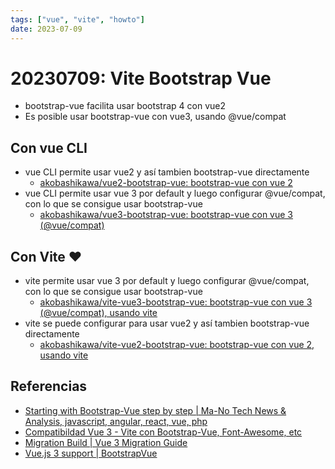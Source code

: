 ```yaml
---
tags: ["vue", "vite", "howto"]
date: 2023-07-09
---
```

# 20230709: Vite Bootstrap Vue

<TagsLinks />

- bootstrap-vue facilita usar bootstrap 4 con vue2
- Es posible usar bootstrap-vue con vue3, usando @vue/compat

## Con vue CLI
- vue CLI permite usar vue2 y así tambien bootstrap-vue directamente
	- [akobashikawa/vue2-bootstrap-vue: bootstrap-vue con vue 2](https://github.com/akobashikawa/vue2-bootstrap-vue)
- vue CLI permite usar vue 3 por default y luego configurar @vue/compat, con lo que se consigue usar bootstrap-vue
	- [akobashikawa/vue3-bootstrap-vue: bootstrap-vue con vue 3 (@vue/compat)](https://github.com/akobashikawa/vue3-bootstrap-vue)

## Con Vite ❤️
- vite permite usar vue 3 por default y luego configurar @vue/compat, con lo que se consigue usar bootstrap-vue
	- [akobashikawa/vite-vue3-bootstrap-vue: bootstrap-vue con vue 3 (@vue/compat), usando vite](https://github.com/akobashikawa/vite-vue3-bootstrap-vue)
- vite se puede configurar para usar vue2 y así tambien bootstrap-vue directamente
	- [akobashikawa/vite-vue2-bootstrap-vue: bootstrap-vue con vue 2, usando vite](https://github.com/akobashikawa/vite-vue2-bootstrap-vue)

## Referencias

- [Starting with Bootstrap-Vue step by step | Ma-No Tech News & Analysis, javascript, angular, react, vue, php](https://www.ma-no.org/en/programming/javascript/starting-with-bootstrap-vue-step-by-step)
- [Compatibildad Vue 3 - Vite con Bootstrap-Vue, Font-Awesome, etc](https://platzi.com/tutoriales/1856-avanzado-vue/23120-compatibildad-vue-3-vite-con-bootstrap-vue-font-awesome-etc/)
- [Migration Build | Vue 3 Migration Guide](https://v3-migration.vuejs.org/migration-build.html#upgrade-workflow)
- [Vue.js 3 support | BootstrapVue](https://bootstrap-vue.org/vue3)